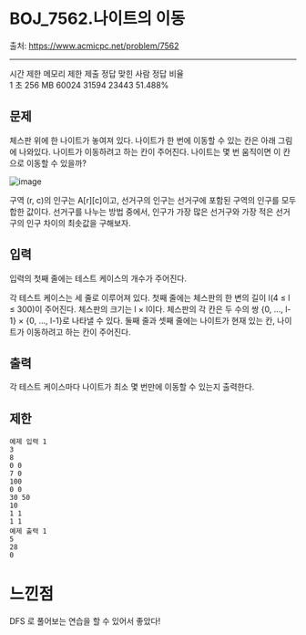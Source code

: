 # BOJ_7562.나이트의 이동

출처: https://www.acmicpc.net/problem/7562

---
시간 제한	메모리 제한	제출	정답	맞힌 사람	정답 비율    
1 초	256 MB	60024	31594	23443	51.488%

## 문제
체스판 위에 한 나이트가 놓여져 있다. 나이트가 한 번에 이동할 수 있는 칸은 아래 그림에 나와있다. 나이트가 이동하려고 하는 칸이 주어진다. 나이트는 몇 번 움직이면 이 칸으로 이동할 수 있을까?

		
![image](https://github.com/Dohyungh/6630_Algorithm_study/assets/156046498/5f45b8d0-a2d0-4732-a231-ea5d5387dc35)



구역 (r, c)의 인구는 A[r][c]이고, 선거구의 인구는 선거구에 포함된 구역의 인구를 모두 합한 값이다. 선거구를 나누는 방법 중에서, 인구가 가장 많은 선거구와 가장 적은 선거구의 인구 차이의 최솟값을 구해보자.

## 입력
입력의 첫째 줄에는 테스트 케이스의 개수가 주어진다.

각 테스트 케이스는 세 줄로 이루어져 있다. 첫째 줄에는 체스판의 한 변의 길이 l(4 ≤ l ≤ 300)이 주어진다. 체스판의 크기는 l × l이다. 체스판의 각 칸은 두 수의 쌍 {0, ..., l-1} × {0, ..., l-1}로 나타낼 수 있다. 둘째 줄과 셋째 줄에는 나이트가 현재 있는 칸, 나이트가 이동하려고 하는 칸이 주어진다.

## 출력
각 테스트 케이스마다 나이트가 최소 몇 번만에 이동할 수 있는지 출력한다.

## 제한  
```
예제 입력 1
3
8
0 0
7 0
100
0 0
30 50
10
1 1
1 1
예제 출력 1 
5
28
0
```

# 느낀점
DFS 로 풀어보는 연습을 할 수 있어서 좋았다!
